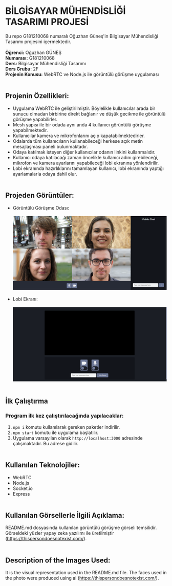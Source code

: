 # BİLGİSAYAR MÜHENDİSLİĞİ TASARIMI PROJESİ
Bu repo G181210068 numaralı Oğuzhan Güneş'in Bilgisayar Mühendisliği Tasarımı projesini içermektedir.<br/><br/>
**Öğrenci:** Oğuzhan GÜNEŞ<br/>
**Numarası:** G181210068<br/>
**Ders:** Bilgisayar Mühendisliği Tasarımı<br/>
**Ders Grubu:** 2F<br/>
**Projenin Konusu:** WebRTC ve Node.js ile görüntülü görüşme uygulaması
<br/><br/>
## Projenin Özellikleri:
* Uygulama WebRTC ile geliştirilmiştir. Böylelikle kullanıcılar arada bir sunucu olmadan birbirine direkt bağlanır ve düşük gecikme ile görüntülü görüşme yapabilirler.
* Mesh yapısı ile bir odada aynı anda 4 kullanıcı görüntülü görüşme yapabilmektedir.
* Kullanıcılar kamera ve mikrofonlarını açıp kapatabilmektedirler.
* Odalarda tüm kullanıcıların kullanabileceği herkese açık metin mesajlaşması paneli bulunmaktadır.
* Odaya katılmak isteyen diğer kullanıcılar odanın linkini kullanmalıdır.
* Kullanıcı odaya katılacağı zaman öncelikle kullanıcı adını girebileceği, mikrofon ve kamera ayarlarını yapabileceği lobi ekranına yönlendirilir.
* Lobi ekranında hazırlıklarını tamamlayan kullanıcı, lobi ekranında yaptığı ayarlamalarla odaya dahil olur.
<br/><br/>
## Projeden Görüntüler:
* Görüntülü Görüşme Odası:
<br/><br/>
![Room](/github-img/room.png "Room")
<br/><br/>
* Lobi Ekranı:
<br/><br/>
 ![Lobby](/github-img/lobby.png "Lobby")
<br/><br/>
## İlk Çalıştırma
### Program ilk kez çalıştırılacağında yapılacaklar:
1. `npm i` komutu kullanılarak gereken paketler indirilir.
2. `npm start` komutu ile uygulama başlatılır.
3. Uygulama varsayılan olarak `http://localhost:3000` adresinde çalışmaktadır. Bu adrese gidilir.
<br/><br/>
## Kullanılan Teknolojiler:
* WebRTC
* Node.js
* Socket.io
* Express
<br/><br/>
## Kullanılan Görsellerle İlgili Açıklama:
README.md dosyasında kullanılan görüntülü görüşme görseli temsilidir. Görseldeki yüzler yapay zeka yazılımı ile üretilmiştir (https://thispersondoesnotexist.com/).
<br/><br/>
## Description of the Images Used:
It is the visual representation used in the README.md file. The faces used in the photo were produced using ai (https://thispersondoesnotexist.com/).